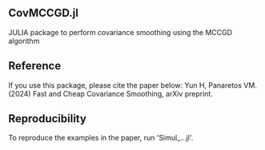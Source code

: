 ## CovMCCGD.jl

JULIA package to perform covariance smoothing using the MCCGD algorithm

## Reference
If you use this package, please cite the paper below:
Yun H, Panaretos VM. (2024) Fast and Cheap Covariance Smoothing, arXiv preprint.

## Reproducibility
To reproduce the examples in the paper, run 'Simul_...jl'.
